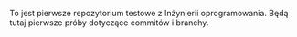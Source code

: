 To jest pierwsze repozytorium testowe z Inżynierii oprogramowania.
Będą tutaj pierwsze próby dotyczące commitów i branchy.

